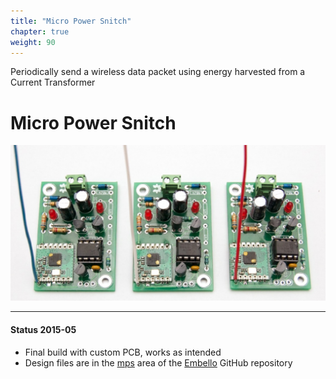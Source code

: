 ```yaml
---
title: "Micro Power Snitch"
chapter: true
weight: 90
---
```


Periodically send a wireless data packet
using energy harvested from a Current Transformer
<!--more-->

# Micro Power Snitch

![](DSC_5089.jpg)

----

#### Status 2015-05

* Final build with custom PCB, works as intended
* Design files are in the
  [mps](https://github.com/jeelabs/embello/tree/master/projects/mps) area of the
  [Embello](https://github.com/jeelabs/embello) GitHub repository
